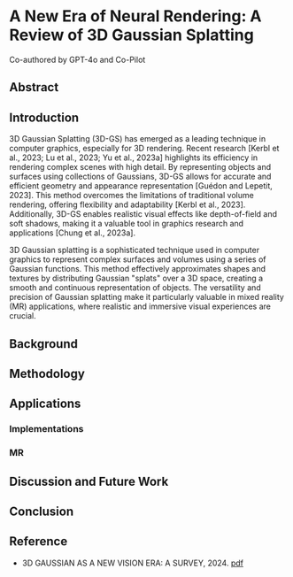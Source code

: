 # A New Era of Neural Rendering: A Review of 3D Gaussian Splatting

Co-authored by GPT-4o and Co-Pilot

## Abstract

## Introduction
3D Gaussian Splatting (3D-GS) has emerged as a leading technique in computer graphics, especially for 3D rendering. Recent research [Kerbl et al., 2023; Lu et al., 2023; Yu et al., 2023a] highlights its efficiency in rendering complex scenes with high detail. By representing objects and surfaces using collections of Gaussians, 3D-GS allows for accurate and efficient geometry and appearance representation [Guédon and Lepetit, 2023]. This method overcomes the limitations of traditional volume rendering, offering flexibility and adaptability [Kerbl et al., 2023]. Additionally, 3D-GS enables realistic visual effects like depth-of-field and soft shadows, making it a valuable tool in graphics research and applications [Chung et al., 2023a].

3D Gaussian splatting is a sophisticated technique used in computer graphics to represent complex surfaces and volumes using a series of Gaussian functions. This method effectively approximates shapes and textures by distributing Gaussian "splats" over a 3D space, creating a smooth and continuous representation of objects. The versatility and precision of Gaussian splatting make it particularly valuable in mixed reality (MR) applications, where realistic and immersive visual experiences are crucial.

## Background

## Methodology

## Applications
### Implementations

### MR

## Discussion and Future Work

## Conclusion

## Reference
- 3D GAUSSIAN AS A NEW VISION ERA: A SURVEY, 2024. [pdf](https://arxiv.org/pdf/2402.07181)
